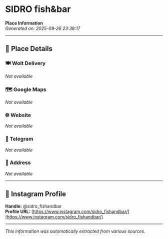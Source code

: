 # SIDRO fish&bar

**Place Information**  
*Generated on: 2025-09-26 23:38:17*

---

## 📍 Place Details

### 🍽️ Wolt Delivery
*Not available*

### 🗺️ Google Maps
*Not available*

### 🌐 Website
*Not available*

### 📱 Telegram
*Not available*

### 📍 Address
*Not available*

---

## 🔗 Instagram Profile

**Handle:** @sidro_fishandbar  
**Profile URL:** [https://www.instagram.com/sidro_fishandbar/](https://www.instagram.com/sidro_fishandbar/)

---

*This information was automatically extracted from various sources.*
